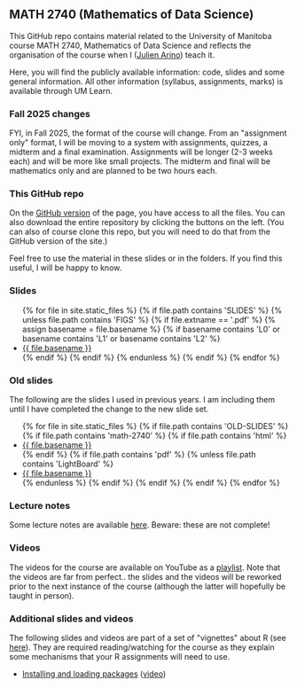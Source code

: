 ## MATH 2740 (Mathematics of Data Science)

This GitHub repo contains material related to the University of Manitoba course MATH 2740, Mathematics of Data Science and reflects the organisation of the course when I ([Julien Arino](https://julien-arino.github.io/)) teach it.

Here, you will find the publicly available information: code, slides and some general information. All other information (syllabus, assignments, marks) is available through UM Learn.

### Fall 2025 changes

FYI, in Fall 2025, the format of the course will change. From an "assignment only" format, I will be moving to a system with assignments, quizzes, a midterm and a final examination. Assignments will be longer (2-3 weeks each) and will be more like small projects. The midterm and final will be mathematics only and are planned to be two hours each.

### This GitHub repo

On the [GitHub version](https://github.com/julien-arino/math-of-data-science/) of the page, you have access to all the files. You can also download the entire repository by clicking the buttons on the left. (You can also of course clone this repo, but you will need to do that from the GitHub version of the site.)

Feel free to use the material in these slides or in the folders. If you find this useful, I will be happy to know.

### Slides
<ul>
{% for file in site.static_files %}
  {% if file.path contains 'SLIDES' %}
    {% unless file.path contains 'FIGS' %}
      {% if file.extname == '.pdf' %}
        {% assign basename = file.basename %}
        {% if basename contains 'L0' or basename contains 'L1' or basename contains 'L2' %}
          <li><a href="https://julien-arino.github.io/math-of-data-science/SLIDES/{{ file.basename }}.pdf">{{ file.basename }}</a></li>
        {% endif %}
      {% endif %}
    {% endunless %}
  {% endif %}
{% endfor %}
</ul>

### Old slides
The following are the slides I used in previous years. I am including them until I have completed the change to the new slide set.
<ul>
{% for file in site.static_files %}
  {% if file.path contains 'OLD-SLIDES' %}
    {% if file.path contains 'math-2740' %}
      {% if file.path contains 'html' %}
        <li><a href="https://julien-arino.github.io/math-of-data-science/OLD-SLIDES/{{ file.basename }}.html">{{ file.basename }}</a></li>
      {% endif %}
      {% if file.path contains 'pdf' %}
        {% unless file.path contains 'LightBoard' %}
          <li><a href="https://julien-arino.github.io/math-of-data-science/OLD-SLIDES/{{ file.basename }}.pdf">{{ file.basename }}</a></li>
        {% endunless %}
      {% endif %}
    {% endif %}
  {% endif %}
{% endfor %}
</ul>


### Lecture notes

Some lecture notes are available [here](lecture-notes/MATH2740.pdf). Beware: these are not complete!

### Videos

The videos for the course are available on YouTube as a [playlist](https://youtube.com/playlist?list=PLfRaznSpWo2vQAn1jVyueTuAiryDaxkH3). Note that the videos are far from perfect.. the slides and the videos will be reworked prior to the next instance of the course (although the latter will hopefully be taught in person).

### Additional slides and videos

The following slides and videos are part of a set of "vignettes" about R (see [here](https://julien-arino.github.io/R-for-modellers/)). They are required reading/watching for the course as they explain some mechanisms that your R assignments will need to use.

- [Installing and loading packages](https://julien-arino.github.io/R-for-modellers/SLIDES/vignette-03-installing-using-packages.html) ([video](https://youtu.be/WPYHU2G7U7Q))
